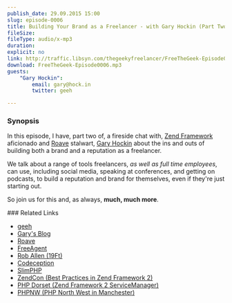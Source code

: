 ```yaml
---
publish_date: 29.09.2015 15:00
slug: episode-0006
title: Building Your Brand as a Freelancer - with Gary Hockin (Part Two)
fileSize:
fileType: audio/x-mp3
duration:
explicit: no
link: http://traffic.libsyn.com/thegeekyfreelancer/FreeTheGeek-Episode0006.mp3
download: FreeTheGeek-Episode0006.mp3
guests:
    "Gary Hockin":
        email: gary@hock.in
        twitter: geeh

---
```

### Synopsis

In this episode, I have, part two of, a fireside chat with, [Zend Framework](http://framework.zend.com/) aficionado and [Roave](http://roave.com) stalwart, [Gary Hockin](https://twitter.com/@geeh) about the ins and outs of building both a brand and a reputation as a freelancer.

We talk about a range of tools freelancers, *as well as full time employees*, can use, including social media, speaking at conferences, and getting on podcasts, to build a reputation and brand for themselves, even if they're just starting out.

So join us for this and, as always, **much, much more**.

### Related Links

- [geeh](https://twitter.com/@geeh)
- [Gary's Blog](http://blog.hock.in/about/)
- [Roave](http://www.roave.com)
- [FreeAgent](http://www.freeagent.com)
- [Rob Allen (19Ft)](http://19ft.com/)
- [Codeception](http://codeception.com)
- [SlimPHP](http://www.slimframework.com/)
- [ZendCon (Best Practices in Zend Framework 2)](http://www.zendcon.com/session)
- [PHP Dorset (Zend Framework 2 ServiceManager)](http://www.phpdorset.co.uk/)
- [PHPNW (PHP North West in Manchester)](http://conference.phpnw.org.uk/phpnw15/)
